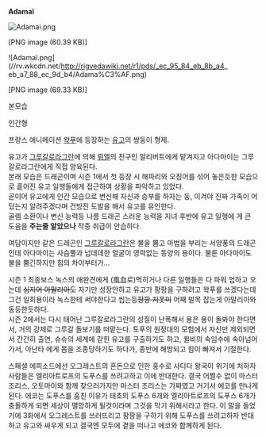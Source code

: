 **Adamaï**

![Adamai.png](//rv.wkcdn.net/http://rigvedawiki.net/r1/pds/Adamai.png)

[PNG image (60.39 KB)]

![Adamaï.png](//rv.wkcdn.net/http://rigvedawiki.net/r1/pds/_ec_95_84_eb_8b_a4_
eb_a7_88_ec_9d_b4/Adama%C3%AF.png)

[PNG image (69.33 KB)]

본모습

인간형

  
프랑스 애니메이션 [왁푸](%EC%99%81%ED%91%B8.md)에 등장하는
[유고](%EC%9C%A0%EA%B3%A0%28%EC%99%81%ED%91%B8%29.md)의 쌍둥이 형제.

유고가 [그루갈로라그란](%EA%B7%B8%EB%A3%A8%EA%B0%88%EB%A1%9C%EB%9D%BC%EA%B7%B8%EB%9E%80.md)에 의해 [뤼엘](%EB%A4%BC%EC%97%98.md)의 친구인 알리버트에게 맡겨지고 아다마이는 그루갈로라그란에게 직접
양육된다.  
본래 모습은 드래곤이며 시즌 1에서 첫 등장 시 해파리와 오징어를 섞어 놓은듯한 모습으로 흩어진 유고 일행들에게 접근하여 상황을 파악하고
있었다.  
곧이어 유고에게 인간 모습으로 변신해 자신과 승부를 하자는 둥, 이겨야 진짜 가족이 어딨는지 알려주겠다며 건방진 도발을 해서 유고를
유인한다.  
골렘 소환이나 변신 능력등 나름 드래곤 스러운 능력을 지녀 후반에 유고 일행에 게 큰 도움을 **주는줄 알았으나** 작중 취급이 안습하다.

여담이지만 같은 드래곤인 [그루갈로라그란](%EA%B7%B8%EB%A3%A8%EA%B0%88%EB%A1%9C%EB%9D%BC%EA%B7%B8%EB%9E%80.md)은 불을 뿜고 마법을 부리는 서양풍의 드래곤인데 아다마이는 사슴뿔과 넙데데한 얼굴이 영락없는 동양의 용이다.
물론 아다마이도 불을 뿜긴하지만 힘의 차이부터가...

시즌 1 최종보스 녹스의 애완견에게 (風血로)먹히거나 다른 일행들은 다 파워 업하고 오는데 <del>심지어 아말리아도</del> 자기만
성장안하고 유고가 팡팡을 구하려고 왁푸를 쓰겠다는데 그건 일회용이라 녹스한테 써야한다고 씹는등<del>팡팡 지못미</del> 어째 발목
잡는게 아말리아와 동등한듯하다.  
시즌 2에서는 다시 태어난 그루갈로라그란의 성질이 난폭해서 용은 용이 돌봐야 한다면서, 거의 강제로 그루갈 돌보기를 떠맡는다. 토푸의
원정대의 모험에서 자신만 제외되면서 간간히 출연, 슈슈의 세계에 갇힌 유고를 구출하기도 하고, 퀼비의 속임수에 속아넘어가서, 아난타 에게
몸을 조종당하기도 하다가, 종반에 해방되고 힘이 빠져서 기절한다.

스페셜 에피소드에선 오그레스트의 혼돈으로 인한 홍수로 사디다 왕국이 위기에 처하자 사람들은 엘리아트로프의 도푸스를 쓰려고하고 이에 반대한다.
결국 어쩔수 없이 마스터 조리스, 오토마이와 함께 찾으러가지만 마스터 조리스는 가짜였고 거기서 에코를 만나게 된다. 에코는 도푸스를 훔친
이유가 태초의 도푸스 6개와 엘리아트로프의 도푸스 6개가 충돌하게 되면 세상이 멸망하게 될것이라며 그것을 막기 위해서라고 한다. 이 말을
들었기에 3화에서 오그레스트를 쓰러뜨리고 팡팡을 구하기 위해 도푸스를 쓰려고하자 반대하고 유고와 싸우게 되고 결국엔 모두에 곁을 떠나고
에코와 함께하게 된다.

